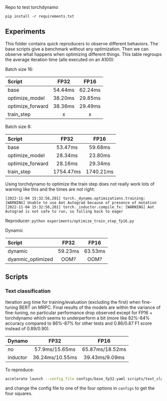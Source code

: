 Repo to test torchdynamo

`pip install -r requirements.txt`

## Experiments

This folder contains quick reproducers to observe different behaviors. The base scripts give a benchmark without any optimization. Then we can observe what happens when optimizing different things. This table regroups the average iteration time (alle executed on an A100):

Batch size 16:

| Script | FP32 | FP16 |
|:--|:-:|:-:|
| base | 54.44ms | 62.24ms |
| optimize_model | 38.20ms | 29.85ms |
| optimize_forward | 38.36ms | 29.49ms |
| train_step | x | x |

Batch size 8:

| Script | FP32 | FP16 |
|:--|:-:|:-:|
| base | 53.47ms | 59.68ms |
| optimize_model | 28.34ms | 23.80ms |
| optimize_forward | 28.16ms | 29.34ms |
| train_step | 1754.47ms | 1740.21ms |

Using torchdynamo to optimize the train step does not really work lots of warning like this and the times are not right:

```
[2022-11-04 15:32:56,201] torch._dynamo.optimizations.training: [WARNING] Unable to use Aot Autograd because of presence of mutation
[2022-11-04 15:32:56,201] torch._inductor.compile_fx: [WARNING] Aot Autograd is not safe to run, so falling back to eager
```

Reproducer: `python experiments/optimize_train_step_fp16.py`

Dynamic

| Script | FP32 | FP16 |
|:--|:-:|:-:|
| dynamic | 59.23ms | 63.53ms |
| dyanmic_optimized | OOM? | OOM? |

## Scripts

### Text classification

Iteration avg time for training/evaluation (excluding the first) when fine-tuning BERT on MRPC. Final results of the models are within the variance of fine-tuning, no particular performance drop observed except for FP16 + torchdynamo which seems to underperform a bit (more like 82%-84% accuracy compared to 86%-87% for other tests and 0.86/0.87 F1 score instead of 0.89/0.90).

| Dynamo | FP32 | FP16 |
|:--|:-:|:-:|
| no | 57.9ms/15.65ms | 65.87ms/18.52ms |
| inductor | 36.24ms/10.55ms | 39.43ms/9.09ms |

To reproduce:

```bash
accelerate launch --config_file configs/base_fp32.yaml scripts/text_classification.py --task_name mrpc
```

and change the config file to one of the four options in `configs` to get the four squares.